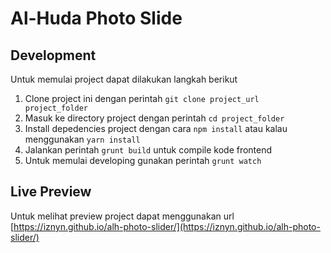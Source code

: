 # Al-Huda Photo Slide

## Development

Untuk memulai project dapat dilakukan langkah berikut

1. Clone project ini dengan perintah ```git clone project_url project_folder```
2. Masuk ke directory project dengan perintah ```cd project_folder```
3. Install depedencies project dengan cara ```npm install``` atau kalau menggunakan ```yarn install```
4. Jalankan perintah ```grunt build``` untuk compile kode frontend
5. Untuk memulai developing gunakan perintah ```grunt watch```


## Live Preview
Untuk melihat preview project dapat menggunakan url [https://iznyn.github.io/alh-photo-slider/](https://iznyn.github.io/alh-photo-slider/)
